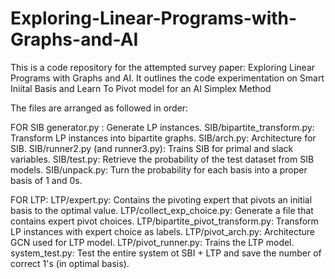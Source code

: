 # Exploring-Linear-Programs-with-Graphs-and-AI
This is a code repository for the attempted survey paper:  Exploring Linear Programs with Graphs and AI. It outlines the code experimentation on Smart Iniital Basis and Learn To Pivot model for an AI Simplex Method

The files are arranged as followed in order:

FOR SIB
generator.py : Generate LP instances.
SIB/bipartite_transform.py: Transform LP instances into bipartite graphs.
SIB/arch.py: Architecture for SIB.
SIB/runner2.py (and runner3.py): Trains SIB for primal and slack variables.
SIB/test.py: Retrieve the probability of the test dataset from SIB models. 
SIB/unpack.py: Turn the probability for each basis into a proper basis of 1 and 0s.

FOR LTP:
LTP/expert.py: Contains the pivoting expert that pivots an initial basis to the optimal value.
LTP/collect_exp_choice.py: Generate a file that contains expert pivot choices.
LTP/bipartite_pivot_transform.py: Transform LP instances with expert choice as labels.
LTP/pivot_arch.py: Architecture GCN used for LTP model.
LTP/pivot_runner.py: Trains the LTP model.
system_test.py: Test the entire system ot SBI + LTP and save the number of correct 1's (in optimal basis).
